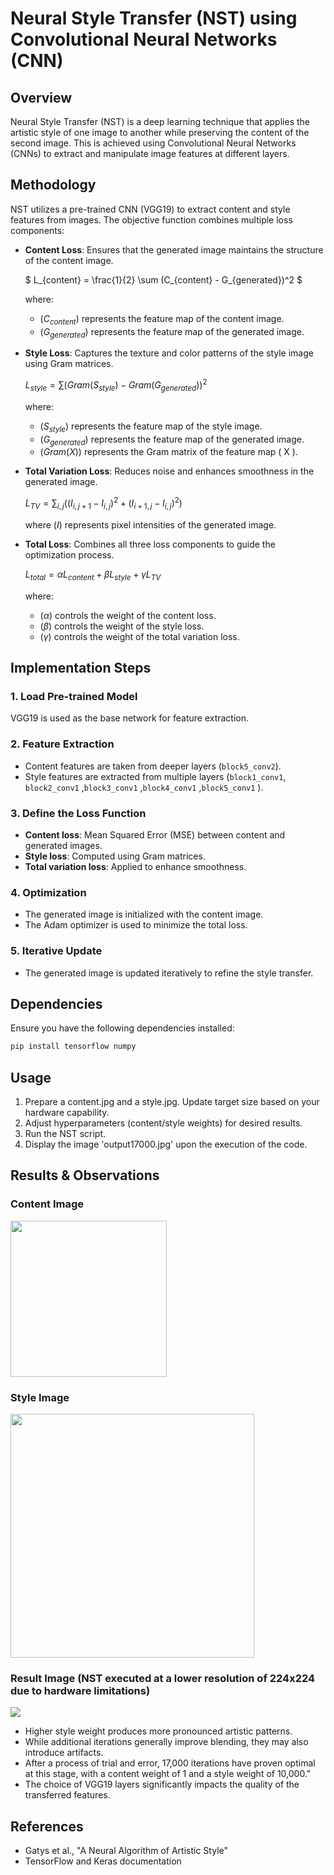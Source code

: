 # Neural Style Transfer (NST) using Convolutional Neural Networks (CNN)

## Overview

Neural Style Transfer (NST) is a deep learning technique that applies the artistic style of one image to another while preserving the content of the second image. This is achieved using Convolutional Neural Networks (CNNs) to extract and manipulate image features at different layers.

## Methodology

NST utilizes a pre-trained CNN (VGG19) to extract content and style features from images. The objective function combines multiple loss components:

- **Content Loss**: Ensures that the generated image maintains the structure of the content image.
  
  $` L_{content} = \frac{1}{2} \sum (C_{content} - G_{generated})^2 `$
  
  where:
  - $`( C_{content} )`$ represents the feature map of the content image.
  - $`( G_{generated} )`$ represents the feature map of the generated image.

- **Style Loss**: Captures the texture and color patterns of the style image using Gram matrices.
  
  $` L_{style} = \sum (Gram(S_{style}) - Gram(G_{generated}))^2 `$
  
  where:
  - $`( S_{style} )`$ represents the feature map of the style image.
  - $`( G_{generated} )`$ represents the feature map of the generated image.
  - $`( Gram(X) )`$ represents the Gram matrix of the feature map \( X \).

- **Total Variation Loss**: Reduces noise and enhances smoothness in the generated image.
  
  $` L_{TV} = \sum_{i,j} ((I_{i,j+1} - I_{i,j})^2 + (I_{i+1,j} - I_{i,j})^2) `$
  
  where $`( I )`$ represents pixel intensities of the generated image.

- **Total Loss**: Combines all three loss components to guide the optimization process.

  $`L_{total} = \alpha L_{content} + \beta L_{style} + \gamma L_{TV}`$

  where:

  - $`(\alpha)`$ controls the weight of the content loss.
  - $`(\beta)`$ controls the weight of the style loss.
  - $`(\gamma)`$ controls the weight of the total variation loss.

## Implementation Steps

### 1. Load Pre-trained Model

VGG19 is used as the base network for feature extraction.

### 2. Feature Extraction

- Content features are taken from deeper layers (`block5_conv2`).
- Style features are extracted from multiple layers (`block1_conv1`, `block2_conv1` ,`block3_conv1` ,`block4_conv1` ,`block5_conv1` ).

### 3. Define the Loss Function

- **Content loss**: Mean Squared Error (MSE) between content and generated images.
- **Style loss**: Computed using Gram matrices.
- **Total variation loss**: Applied to enhance smoothness.

### 4. Optimization

- The generated image is initialized with the content image.
- The Adam optimizer is used to minimize the total loss.

### 5. Iterative Update

- The generated image is updated iteratively to refine the style transfer.

## Dependencies

Ensure you have the following dependencies installed:

```bash
pip install tensorflow numpy
```


## Usage

1. Prepare a content.jpg and a style.jpg. Update target size based on your hardware capability.
2. Adjust hyperparameters (content/style weights) for desired results. 
3. Run the NST script.
4. Display the image 'output17000.jpg' upon the execution of the code.

## Results & Observations
### Content Image
<img src="https://github.com/user-attachments/assets/3d688ded-9ea6-4aea-acc4-1534312bab96" width="250"/>


### Style Image
<img src="https://github.com/user-attachments/assets/009ae32f-0c19-4b77-a1cd-5996b0aa2279" width="390"/>


### Result Image (NST executed at a lower resolution of 224x224 due to hardware limitations)
<img src="https://github.com/user-attachments/assets/a6756b31-630e-4303-9176-09f4cd104363" />


- Higher style weight produces more pronounced artistic patterns.
- While additional iterations generally improve blending, they may also introduce artifacts.
- After a process of trial and error, 17,000 iterations have proven optimal at this stage, with a content weight of 1 and a style weight of 10,000."
- The choice of VGG19 layers significantly impacts the quality of the transferred features.

## References

- Gatys et al., "A Neural Algorithm of Artistic Style"
- TensorFlow and Keras documentation

